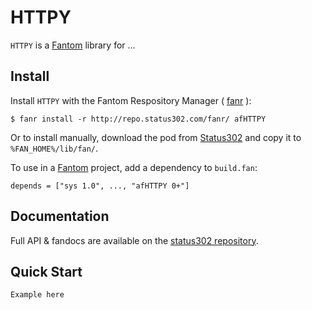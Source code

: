 # HTTPY

`HTTPY` is a [Fantom](http://fantom.org/) library for ...



## Install

Install `HTTPY` with the Fantom Respository Manager ( [fanr](http://fantom.org/doc/docFanr/Tool.html#install) ):

    $ fanr install -r http://repo.status302.com/fanr/ afHTTPY

Or to install manually, download the pod from [Status302](http://repo.status302.com/browse/afHTTPY) and copy it to `%FAN_HOME%/lib/fan/`.

To use in a [Fantom](http://fantom.org/) project, add a dependency to `build.fan`:

    depends = ["sys 1.0", ..., "afHTTPY 0+"]



## Documentation

Full API & fandocs are available on the [status302 repository](http://repo.status302.com/doc/afHTTPY/#overview).



## Quick Start

    Example here
